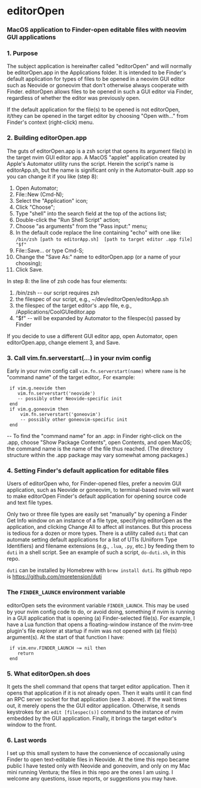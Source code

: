 # editorOpen
### MacOS application to Finder-open editable files with neovim GUI applications

### 1. Purpose
The subject application is hereinafter called "editorOpen" and will normally be editorOpen.app in the Applications folder. It is intended to be Finder's default application for types of files to be opened in a neovim GUI editor such as Neovide or goneovim that don't otherwise always cooperate with Finder. editorOpen allows files to be opened in such  a GUI editor via Finder, regardless of whether the editor was previously open.

If the default application for the file(s) to be opened is not editorOpen,  it/they can be opened in the target editor by choosing "Open with..." from Finder's context (right-click) menu.

### 2. Building editorOpen.app

The guts of editorOpen.app is a zsh script that opens its argument file(s) in the target nvim GUI editor app. A MacOS "applet" application created by Apple's Automator utility runs the script. Herein the script's name is editorApp.sh, but the name is significant only in the Automator-built .app so you can change it if you like (step 8):
 
1. Open Automator;
2. File::New (Cmd-N);
3. Select the "Application" icon;
4. Click "Choose";
5. Type "shell" into the search field at the top of the actions list;
6. Double-click the "Run Shell Script" action;
7. Choose "as arguments" from the "Pass input:" menu;
8. In the default code replace the line containing "echo" with one like:   ```/bin/zsh [path to editorApp.sh]  [path to target editor .app file] "$f"```
9.  File::Save... or type Cmd-S;
10. Change the "Save As:" name to editorOpen.app (or a name of your choosing);
11. Click Save. 

In step 8: the line of zsh code has four elements:

1. /bin/zsh -- our script requires zsh
2. the filespec of our script, e.g., ~/dev/editorOpen/editorApp.sh
3. the filespec of the target editor's .app file, e.g., /Applications/CoolGUIeditor.app
4. "$f" -- will be expanded by Automator to the filespec(s) passed by Finder

If you decide to use a different GUI editor app, open Automator, open editorOpen.app, change element 3, and Save.

### 3. Call vim.fn.serverstart(...) in your nvim config

Early in your nvim config call `vim.fn.serverstart(name)` where `name` is he "command name" of the target editor,. For example: 

     if vim.g.neovide then
        vim.fn.serverstart('neovide')
        -- possibly other Neovide-specific init
     end
     if vim.g.goneovim then
         vim.fn.serverstart('goneovim')
         -- possibly other goneovim-specific init
     end
-- To find the "command name" for an .app: in Finder right-click on the .app, choose "Show Package Contents", open Contents, and open MacOS; the command name is the name of the file thus reached. (The directory structure within the .app package may vary somewhat among packages.)

### 4. Setting Finder's default application for editable files
Users of editorOpen who, for Finder-opened files, prefer a neovim GUI application, such as Neovide or goneovim, to terminal-based nvim will want to make editorOpen Finder's default application for opening source code and text file types.

Only  two or three  file types are easily set "manually" by opening a Finder Get Info window on an instance of a file type, specifying editorOpen as the application, and clicking Change All to affect all instances. But this process is tedious for a dozen or more types. There is a utility called `duti` that can automate setting default applications for a list of UTIs (Uniiform Type Identifiers) and filename extensions (e.g., `.lua`,  `.py`, etc.) by feeding them to `duti` in a shell script. See an example of such a script, `do-duti.sh`, in this repo.

`duti` can be installed by Homebrew with `brew install duti`. Its github repo is
https://github.com/moretension/duti


### The `FINDER_LAUNCH` environment variable

editorOpen sets the evironment variable `FINDER_LAUNCH`. This may be used by your nvim config code to do, or avoid doing, something if nvim is running in a GUI application that is opening (a) Finder-selected file(s). For example, I have a Lua function that opens a floating-window instance of the nvim-tree plugin's file explorer at startup if nvim was not opened with (a) file(s) argument(s). At the start of that function I have:

     if vim.env.FINDER_LAUNCH ~= nil then
        return
     end
   
### 5. What editorOpen.sh does

It  gets the shell command that opens that target editor application. Then it opens that application if it is not already open. Then it waits until it can find an RPC server socket for that application (see 3. above). If the wait times out, it merely opens the the GUI editor application. Otherwise, it sends keystrokes for an `edit [filespec(s)]` command to the instance of nvim embedded by the GUI application. Finally, it brings the target editor's window to the front.

### 6. Last words

I set up this small system to have the convenience of occasionally using Finder to open text-editable files in Neovide. At the time this repo became  public I have tested only with Neovide and goneovim, and only on my Mac mini running Ventura; the files in this repo are the ones I am using. I welcome any questions, issue reports, or suggestions you may have.